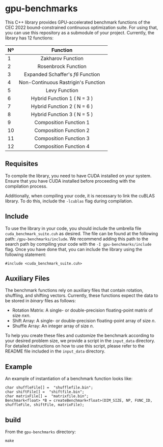 # gpu-benchmarks

This C++ library provides GPU-accelerated benchmark functions of the CEC 2022 bound-constrained continuous optimization suite. For using that, you can use this repository as a submodule of your project. Currently, the library has 12 functions:

| Nº |      Function      |  
|----------|:-------------:|
| 1 |  Zakharov Function |
| 2 |    Rosenbrock Function |
| 3 | Expanded Schaffer's _f6_ Function |
| 4 | Non-Continuous Rastrigin's Function |
| 5 | Levy Function |
| 6 | Hybrid Function 1 ( N = 3 ) |
| 7 | Hybrid Function 2 ( N = 6 ) |
| 8 | Hybrid Function 3 ( N = 5 ) |
| 9 | Composition Function 1 |
| 10 | Composition Function 2 |
| 11 | Composition Function 3 |
| 12 | Composition Function 4 |

## Requisites

To compile the library, you need to have CUDA installed on your system. Ensure that you have CUDA installed before proceeding with the compilation process.

Additionally, when compiling your code, it is necessary to link the cuBLAS library. To do this, include the `-lcublas` flag during compilation.

## Include

To use the library in your code, you should include the umbrella file `cuda_benchmark_suite.cuh` as desired. The file can be found at the following path: `/gpu-benchmarks/include`. We recommend adding this path to the search path by compiling your code with the `-I gpu-benchmarks/include` flag. Once you have done that, you can include the library using the following statement:
```
#include <cuda_benchmark_suite.cuh>
```

## Auxiliary Files

The benchmark functions rely on auxiliary files that contain rotation, shuffling, and shifting vectors. Currently, these functions expect the data to be stored in *binary* files as follows:

- Rotation Matrix: A single- or double-precision floating-point matrix of size $nxn$.
- Shift Array: A single- or double-precision floating-point array of size $n$.
- Shuffle Array: An integer array of size $n$.

To help you create these files and customize the benchmark according to your desired problem size, we provide a script in the `input_data` directory. For detailed instructions on how to use this script, please refer to the README file included in the `input_data` directory.

## Example 

An example of instantiation of a benchmark function looks like:
```
char shuffleFile[] =  "shufflefile.bin";
char shiftFile[] =  "shiftfile.bin";
char matrixFile[] =  "matrixfile.bin";
Benchmark<float> *B = createBenchmark<float>(DIM_SIZE, NP, FUNC_ID, shuffleFile, shiftFile, matrixFile);
```

## build

From the `gpu-benchmarks` directory:
```
make
```
